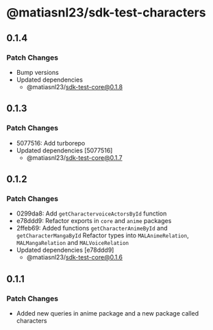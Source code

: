 # @matiasnl23/sdk-test-characters

## 0.1.4

### Patch Changes

- Bump versions
- Updated dependencies
  - @matiasnl23/sdk-test-core@0.1.8

## 0.1.3

### Patch Changes

- 5077516: Add turborepo
- Updated dependencies [5077516]
  - @matiasnl23/sdk-test-core@0.1.7

## 0.1.2

### Patch Changes

- 0299da8: Add `getCharactervoiceActorsById` function
- e78ddd9: Refactor exports in `core` and `anime` packages
- 2ffeb69: Added functions `getCharacterAnimeById` and `getCharacterMangaById`
  Refactor types into `MALAnimeRelation`, `MALMangaRelation` and `MALVoiceRelation`
- Updated dependencies [e78ddd9]
  - @matiasnl23/sdk-test-core@0.1.6

## 0.1.1

### Patch Changes

- Added new queries in anime package and a new package called characters
